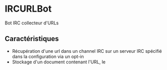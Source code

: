 IRCURLBot
=========

Bot IRC collecteur d'URLs

Caractéristiques
----------------

- Récupération d'une url dans un channel IRC sur un serveur IRC spécifié dans la configuration via un opt-in
- Stockage d'un document contenant l'URL, le <title> de la page définie par l'URL, le message original, le nickname du posteur et un timestamp
- Questionnement du bot par mots clés
- Accès aux informations par une API REST
- Suppression des documents via l'API en spécifiant la clé API

Dépendances
-----------

Nodejs - testé en v0.10.32

Installation
------------

```
git clone https://github.com/tchoyy/IRCURLBot.git
cd IRCURLBot
npm install
cd config
cp config.yaml.default config.yaml # Définir vos paramètres de configuration
node app
`̀``

Utilisation
-----------

### Sur le canal IRC :

* Aide générale :
```
nicknameBot: help

```

* Avoir la liste des URLs :
``̀
nicknameBot: getAllUrls
```

* Rechercher un lien
``̀
nicknameBot: search recherche
``̀

### API :

Un fichier api.key est généré à la source du projet lors du premier démarrage. Ce fichier contient une clé permettant de réaliser l'opération DELETE

* Avoir la liste des URLs :
``̀
curl -X GET 'http://<host>:<port>/url
```

* Avoir un document spécifique :
```
curl -X GET 'http://<host>:<port>/url/<_id du document>
```

* Supprimer un document
`̀``
curl -X DELETE 'http://<host>:<port>/url/<_id du document>?apikey=<api key>
`̀`̀ 

LICENCE : MIT
-------------
